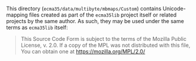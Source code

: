 This directory (`ecma35/data/multibyte/mbmaps/Custom`) contains Unicode-mapping files created as
part of the `ecma35lib` project itself or related projects by the same author. As such, they may be
used under the same terms as `ecma35lib` itself:

> This Source Code Form is subject to the terms of the Mozilla Public
> License, v. 2.0. If a copy of the MPL was not distributed with this
> file, You can obtain one at https://mozilla.org/MPL/2.0/

